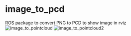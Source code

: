 # image_to_pcd
ROS package to convert PNG to PCD to show image in rviz
![image_to_pointcloud](https://user-images.githubusercontent.com/38074802/162895338-986cb740-bab8-4f18-b93c-e801f7739cb7.png)
![image_to_pointcloud2](https://user-images.githubusercontent.com/38074802/162895624-4999b26f-f184-469e-b33f-1dccb2ffe81b.png)
